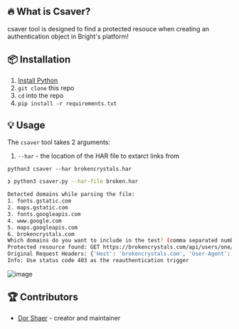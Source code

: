 ## 🔥 What is Csaver?

csaver tool is designed to find a protected resouce when creating an authentication object in Bright's platform!

## 📦 Installation

1. [Install Python](https://wiki.python.org/moin/BeginnersGuide/Download)
2. `git clone` this repo
3. `cd` into the repo
4. `pip install -r requirements.txt`

## 💡 Usage

The `csaver` tool takes 2 arguments:

1. `--har` - the location of the HAR file to extarct links from

`python3 csaver --har brokencrystals.har`

```bash
❯ python3 csaver.py --har-file broken.har

Detected domains while parsing the file: 
1. fonts.gstatic.com
2. maps.gstatic.com
3. fonts.googleapis.com
4. www.google.com
5. maps.googleapis.com
6. brokencrystals.com
Which domains do you want to include in the test? (comma separated numbers): 6
Protected resource found: GET https://brokencrystals.com/api/users/one/admin/adminpermission
Original Request Headers: {'Host': 'brokencrystals.com', 'User-Agent': 'Mozilla/5.0 (X11; Ubuntu; Linux x86_64; rv:109.0) Gecko/20100101 Firefox/112.0', 'Accept': 'application/json, text/plain, */*', 'Accept-Language': 'en-US,en;q=0.5', 'Accept-Encoding': 'gzip, deflate, br', 'authorization': 'eyJ0eXAiOiJKV1QiLCJhbGciOiJSUzI1NiJ9.eyJ1c2VyIjoiYWRtaW4iLCJleHAiOjE2ODM1NjYwNjh9.cKBocOvqYXgqmiH2V1AvtbNIuOFdy7LM36fRu5IHOs5w0xCbLAorLSbU09ix5VDcdJbeaGaI6JWsypRoYfjyqOvPjlVqQRx-gH2wQi1x8LElGnAzgxBP6vTbuyLFHjWnO2pPbyV13Ry5Nh3levMgivWgUhkOl08BeHyja8Yp4cDypPE4Qatf8u879kntB7O51VTpo6sbkIyrAq3yVnwUaRKjTmzx5f4TEAigLTfBhCBUgMjHwHiRm4zVQI5WwcKTKCC7JlU8f9fKbMHgdLJJ5CTfB-b8sgvtEs8spU3FB9Fg22F9atatglwVXUylrjCWwyJY8wH4pBwrGPduSo8-UedovajfRQgNptIf2UGrK9N3Jh3saclJ2LjP7l2BIACeJkpn-UweE2tfUyke8Ea1TkxHfyPd-GfqYhEguLP5Bbsbgl6cidYvz6AMMDCkOtZhCDZlmHzYAodzI2NobnRu0mXp7t9Oz62g0YUknkK5RqMfJQu4NenNkZTjictkS6pvnf60oRT5Ci-1lb1e9WNFShwONAzORhC54t-1TvjrP_J2Wlu76z1mDIdH2Z9Q2-JHRq2J3Ixhn1fbhqS-0e2bLV8DoDkz4bjmB5ablJN5shjbhUBoafHhzUoWdRcAm-mraBOlo4r0TAiWtgiyTOncjTXRf8k1pwZliScLh_WOQLw', 'Connection': 'keep-alive', 'Referer': 'https://brokencrystals.com/', 'Cookie': 'bc-calls-counter=1683565978774; bc-calls-counter=1683565978117; bc-calls-counter=1683565978118; bc-calls-counter=1683565978880; connect.sid=cLnH1QkdBni-y9xo7vwtBE28bnWnJH4J.u%2FVso4eqaEvw38UQwaMDdHtbBRebjpdKMSeMDm%2F4Pcw', 'Sec-Fetch-Dest': 'empty', 'Sec-Fetch-Mode': 'cors', 'Sec-Fetch-Site': 'same-origin', 'Pragma': 'no-cache', 'Cache-Control': 'no-cache', 'TE': 'trailers'}
Info: Use status code 403 as the reauthentication trigger

```

![image](https://user-images.githubusercontent.com/85877103/236902840-2d86f0f6-5326-4bd1-ab78-12122b525493.png)


## 🏆 Contributors

- [Dor Shaer](https://github.com/DorShaer) - creator and maintainer
